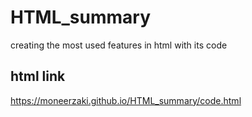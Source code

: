 # HTML_summary
creating the most used features in html with its code


## html link
https://moneerzaki.github.io/HTML_summary/code.html
